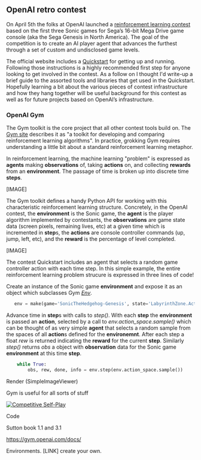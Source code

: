 ## OpenAI retro contest

On April 5th the folks at OpenAI launched a [reinforcement learning contest](https://contest.openai.com/) based on the first three Sonic games for Sega’s 16-bit Mega Drive game console (aka the Sega Genesis in North America).
The goal of the competition is to create an AI player agent that advances the furthest through a set of custom and undisclosed game levels. 

The official website includes a [Quickstart](https://contest.openai.com/details) for getting up and running. Following those instructions is a highly recommended first step for anyone looking to get involved in the contest. As a follow on I thought I'd write-up a brief guide to the assorted tools and libraries that get used in the Quickstart. Hopefully learning a bit about the various pieces of contest infrastructure and how they hang together will be useful background for this contest as well as for future projects based on OpenAI’s infrastructure.

### OpenAI Gym

The Gym toolkit is the core project that all other contest tools build on. The [Gym site](https://gym.openai.com/) describes it as "a toolkit for developing and comparing reinforcement learning algorithms". In practice, grokking Gym requires understanding a little bit about a standard reinforcement learning metaphor.

In reinforcement learning, the machine learning "problem" is expressed as **agents** making **observations** of, taking **actions** on, and collecting **rewards** from an **environment**. The passage of time is broken up into discrete time **steps**.

 [IMAGE]

The Gym toolkit defines a handy Python API for working with this characteristic reinforcement learning structure. Concretely, in the OpenAI contest, the **environment** is the Sonic game, the **agent** is the player algorithm implemented by contestants, the **observations** are game state data (screen pixels, remaining lives, etc) at a given time which is incremented in **step**s, the **actions** are console controller commands (up, jump, left, etc), and the **reward** is the percentage of level completed.

 [IMAGE]

The contest Quickstart includes an agent that selects a random game controller action with each time step. In this simple example, the entire reinforcement learning problem strucure is expressed in three lines of code!

Create an instance of the Sonic game **environment** and expose it as an object which subclasses Gym *[Env](https://github.com/openai/gym/blob/master/gym/core.py)*.
```python
   env = make(game='SonicTheHedgehog-Genesis', state='LabyrinthZone.Act1')
 ```

Advance time in **step**s with calls to *step()*. With each **step** the **environment** is passed an **action**, selected by a call to *env.action_space.sample()* which can be thought of as very simple **agent** that selects a random sample from the spaces of all **action**s defined for the **environemnt**.  After each step a float *rew* is returned indicating the **reward** for the current **step**. Similarly *step()* returns *obs* a object with **observation** data for the Sonic game **environment** at this time **step**.
```python
    while True:
        obs, rew, done, info = env.step(env.action_space.sample())
```

Render (SimpleImageViewer)

Gym is useful for all sorts of stuff

[![Competitive Self-Play](https://img.youtube.com/vi/OBcjhp4KSgQ/0.jpg)](https://www.youtube.com/watch?v=OBcjhp4KSgQ)

Code


Sutton book 1.1 and 3.1

https://gym.openai.com/docs/

Environments. [LINK] create your own.


